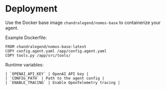 # Deployment

Use the Docker base image `chandralegend/nomos-base` to containerize your agent.

Example Dockerfile:

```
FROM chandralegend/nomos-base:latest
COPY config.agent.yaml /app/config.agent.yaml
COPY tools.py /app/src/tools/
```

Runtime variables:

```
| `OPENAI_API_KEY` | OpenAI API key |
| `CONFIG_PATH` | Path to the agent config |
| `ENABLE_TRACING` | Enable OpenTelemetry tracing |
```
